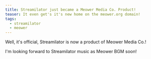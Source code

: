 ```yaml
---
title: Streamilator just became a Meower Media Co. Product!
teaser: It even get's it's new home on the meower.org domain!
tags:
  - streamilator
  - meower
---
```

Well, it's official, Streamilator is now a product of Meower Media Co.!



I'm looking forward to Streamilator music as Meower BGM soon!
